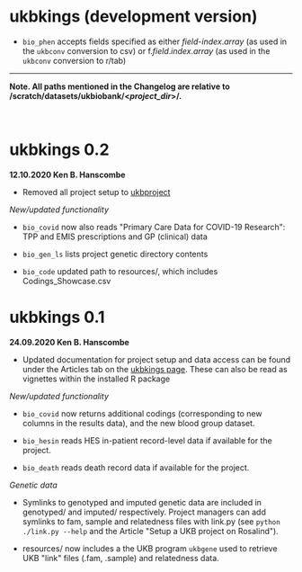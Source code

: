 # ukbkings (development version)

* `bio_phen` accepts fields specified as either *field*-*index*.*array*
(as used in the `ukbconv` conversion to csv) or
f.*field*.*index*.*array* (as used in the `ukbconv` conversion to r/tab)

***

**Note. All paths mentioned in the Changelog are relative to
/scratch/datasets/ukbiobank/\<*project_dir*\>/.**

<br>

# ukbkings 0.2

**12.10.2020 Ken B. Hanscombe**

* Removed all project setup to
[ukbproject](https://github.com/kenhanscombe/ukbproject)

*New/updated functionality*

* `bio_covid` now also reads "Primary Care Data for COVID-19 Research":
TPP and EMIS prescriptions and GP (clinical) data

* `bio_gen_ls` lists project genetic directory contents

* `bio_code` updated path to resources/, which includes
Codings_Showcase.csv

# ukbkings 0.1

**24.09.2020 Ken B. Hanscombe**

* Updated documentation for project setup and data access can be found
under the Articles tab on the
[ukbkings page](https://kenhanscombe.github.io/ukbkings/). These can
also be read as vignettes within the installed R package

*New/updated functionality*

* `bio_covid` now returns additional codings (corresponding to new
columns in the results data), and the new blood group dataset.

* `bio_hesin` reads HES in-patient record-level data if available for
the project.

* `bio_death` reads death record data if available for the project.

*Genetic data*

* Symlinks to genotyped and imputed genetic data are included in
genotyped/ and imputed/ respectively. Project managers can add symlinks
to fam, sample and relatedness files with link.py (see
`python ./link.py --help` and the Article "Setup a UKB project on
Rosalind").

* resources/ now includes a the UKB program `ukbgene` used to retrieve
UKB "link" files (.fam, .sample) and relatedness data.
